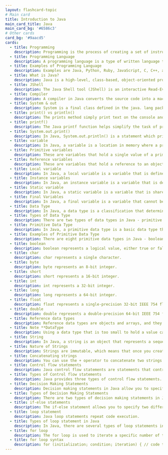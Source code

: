 ```yaml
---
layout: flashcard-topic
# Main card
title: Introduction to Java
main_card_title: Java
main_card_bg: '#6586c3'
# Other cards
card_bg: '#9aacd5'
cards:
  - title: Programming
    description: Programming is the process of creating a set of instructions that tell a computer how to perform a particular task
  - title: Programming Language
    description: A programming language is a type of written language that tells computers what to do. 
  - title: Examples of Programming Language
    description: Examples are Java, Python, Ruby, JavaScript, C, C++, and C#. Programming languages are used to write all computer programs and computer software.
  - title: What is Java?
    description: Java is a high-level, class-based, object-oriented programming language that is designed to have as few implementation dependencies as possible.
  - title: JShell
    description: The Java Shell tool (JShell) is an interactive Read-Evaluate-Print Loop (REPL) tool for learning the Java programming language and prototyping Java code.
  - title: Compiler
    description: A compiler in Java converts the source code into a machine-code or bytecode code, and that is then executed. It is platform-independent.
  - title: System & out
    description: System is a final class defined in the java. lang package. Out is an instance of PrintStream type, which is a public and static member field of the System class. 
  - title: print() vs println()
    description: The prints method simply print text on the console and does not add any new line. While println adds new line after print text on console.
  - title: printf()
    description: The Java printf function helps simplify the task of printing formatted output to the console, terminal window or log files.
  - title: System.out.print()
    description: In Java, System.out.println() is a statement which prints the argument passed inside it. The print() method display results on the console.
  - title: variable
    description: In Java, a variable is a location in memory where a programmer can store a value. 
  - title: Primitive variables
    description: These are variables that hold a single value of a primitive data type, such as an integer, float, or boolean.
  - title: Reference variables
    description: These are variables that hold a reference to an object in memory. They do not contain the object itself, but rather a reference to the object's location in memory.
  - title: Local variable
    description: In Java, a local variable is a variable that is defined within a method, constructor, or block of code. 
  - title: Instance variables
    description: In Java, an instance variable is a variable that is defined in a class, but outside of any method. 
  - title: Static variable
    description: In Java, a static variable is a variable that is shared by all instances of a class. 
  - title: Final Variables
    description: In Java, a final variable is a variable that cannot be reassigned. Once a value is assigned to a final variable, it cannot be changed.
  - title: Data Type
    description: In Java, a data type is a classification that determines the values, operations, and storage for a variable. 
  - title: Types of Data Type
    description: There are two types of data types in Java - primitive and reference.
  - title: Primitive Data Type 
    description: In Java, a primitive data type is a basic data type that is built into the language and is not a class.
  - title: Examples of Primitive Data Type 
    description: There are eight primitive data types in Java - boolean, char, byte, short, int, long, float, and double. 
  - title: boolean
    description: boolean represents a logical value, either true or false. 
  - title: char
    description: char represents a single character.
  - title: byte
    description: byte represents an 8-bit integer.
  - title: short
    description: short represents a 16-bit integer.
  - title: int
    description: int represents a 32-bit integer.
  - title: long
    description: long represents a 64-bit integer.
  - title: float
    description: float represents a single-precision 32-bit IEEE 754 floating-point number.
  - title: double
    description: double represents a double-precision 64-bit IEEE 754 floating-point number.
  - title: Reference data types
    description: Reference data types are objects and arrays, and they are stored on the heap rather than on the stack like primitive types.
  - title: Note **DataType
    description: Using a data type that is too small to hold a value can cause loss of precision, and using a data type that is too large can waste memory and processing resources.
  - title: String
    description: In Java, a string is an object that represents a sequence of characters.
  - title: Nature of Strings
    description: Strings are immutable, which means that once you create a string, you cannot change its contents. Instead, you can create a new string with the desired modifications.
  - title: Concatenating strings 
    description: You can use the + operator to concatenate two strings.
  - title: Control flow statements
    description: Java control flow statements are statements that control the order in which statements are executed in a Java program, based on specified conditions or values. 
  - title: Types of Control flow statements
    description: Java provides three types of control flow statements. Decision Making statements, Loop statements, Jump statements
  - title: Decision Making Statements
    description: Decision making statements in Java allow you to specify different paths of execution in your code based on the results of boolean expressions.
  - title: Types of Decision Making Statements
    description: There are two types of decision making statements in Java - if-else statements, switch statements
  - title: if-else statements
    description: The if-else statement allows you to specify two different blocks of code to be executed, depending on whether a boolean condition is true or false.
  - title: loop statement
    description: Java loop statements repeat code execution.
  - title: Types of loop statement in Java
    description: In Java, there are several types of loop statements including for, while, and do-while.
  - title: for loop
    description: The for loop is used to iterate a specific number of times. 
  - title: for loop syntax
    description: for (initialization; condition; iteration) { // code to be executed }
---
```


